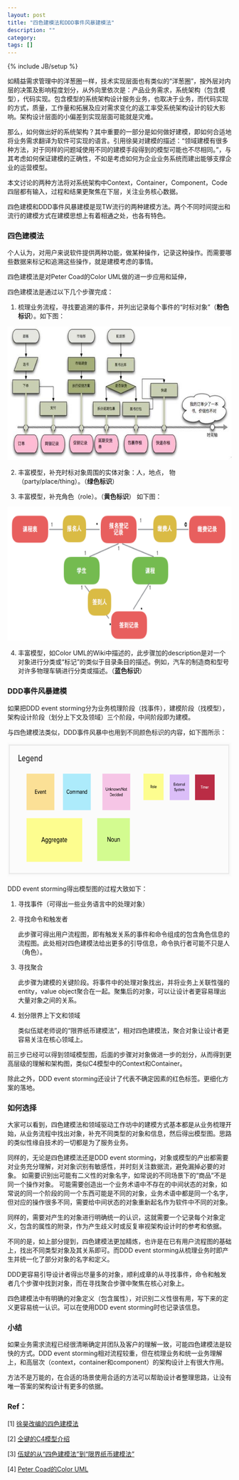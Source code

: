 ```yaml
---
layout: post
title: "四色建模法和DDD事件风暴建模法"
description: ""
category: 
tags: []
---
```

{% include JB/setup %}

如精益需求管理中的洋葱圈一样，技术实现层面也有类似的“洋葱圈”，按外层对内层的决策及影响程度划分，从外向里依次是：产品业务需求，系统架构（包含模型），代码实现。包含模型的系统架构设计服务业务，也取决于业务，而代码实现的方式，质量，工作量和拓展及应对需求变化的返工率受系统架构设计的较大影响。架构设计层面的小偏差到实现层面可能就是灾难。

那么，如何做出好的系统架构？其中重要的一部分是如何做好建模，即如何合适地将业务需求翻译为软件可实现的语言。引用徐昊对建模的描述：“领域建模有很多种方法，对于同样的问题域使用不同的建模手段得到的模型可能也不尽相同。”，与其考虑如何保证建模的正确性，不如是考虑如何为企业业务系统而建出能够支撑企业的运营模型。

本文讨论的两种方法将对系统架构中Context，Container，Component，Code四层都有输入，过程和结果更聚焦在下层，关注业务核心数据。

四色建模和DDD事件风暴建模是现TW流行的两种建模方法。两个不同时间提出和流行的建模方式在建模思想上有着相通之处，也各有特色。

### 四色建模法

个人认为，对用户来说软件提供两种功能，做某种操作，记录这种操作。而需要哪些数据来标记和追溯这些操作，就是建模考虑的事情。

四色建模法是对Peter Coad的Color UML做的进一步应用和延伸，

四色建模法是通过以下几个步骤完成：

   1. 梳理业务流程，寻找要追溯的事件，并列出记录每个事件的“时标对象”（**粉色标识**）。如下图：
<div style="text-align:center"><img src ="/assets/images/四色建模-业务流程图.jpg" style="height:300px;" /></div>

   2. 丰富模型，补充时标对象周围的实体对象：人，地点， 物（party/place/thing）。（**绿色标识**）

   3. 丰富模型，补充角色（role）。（**黄色标识**） 如下图：
<div style="text-align:center"><img src ="/assets/images/包含三色对象的模型图.png" style="height:300px;" /></div>

   4. 丰富模型，如Color UML的Wiki中描述的，此步骤加的description是对一个对象进行分类或“标记”的类似于目录条目的描述。例如，汽车的制造商和型号对许多物理车辆进行分类或描述。（**蓝色标识**） 

### DDD事件风暴建模

如果把DDD event storming分为业务梳理阶段（找事件），建模阶段（找模型），架构设计阶段（划分上下文及领域）三个阶段，中间阶段即为建模。

与四色建模法类似，DDD事件风暴中也用到不同颜色标识的内容，如下图所示：
<div style="text-align:center"><img src ="/assets/images/DDD-event-storming-legend.png" style="height:300px;" /></div>

DDD event storming得出模型图的过程大致如下：

1. 寻找事件（可得出一些业务语言中的处理对象）

2. 寻找命令和触发者

   此步骤可得出用户流程图，即有触发关系的事件和命令组成的包含角色信息的流程图。此处相对四色建模法给出更多的引导信息，命令执行者可能不只是人（角色）。

3. 寻找聚合

   此步骤为建模的关键阶段。将事件中的处理对象找出，并将业务上关联性强的entity，value object聚合在一起。聚集后的对象，可以让设计者更容易理出大量对象之间的关系。

4. 划分限界上下文和领域

   类似伍斌老师说的“限界纸币建模法”，相对四色建模法，聚合对象让设计者更容易关注在核心领域上。

前三步已经可以得到领域模型图，后面的步骤对对象做进一步的划分，从而得到更高层级的理解和架构图，类似C4模型中的Context和Container。

除此之外，DDD event storming还设计了代表不确定因素的红色标签。更细化方案的落地。

### 如何选择

大家可以看到，四色建模法和领域驱动工作坊中的建模方式基本都是从业务梳理开始，从业务流程中找出对象，补充不同类型的对象和信息，然后得出模型图。思路的类似性缘自技术的一切都是为了服务业务。

同样的，无论是四色建模法还是DDD event storming，对象或模型的产出都需要对业务充分理解，对对象识别有敏感性，并时刻关注数据流，避免漏掉必要的对象。
如需要识别出可能有二义性的对象名字，如常说的不同场景下的“商品”不是同一个操作对象。
可能需要创造出一个业务术语中不存在的中间状态的对象，如常说的同一个阶段的同一个东西可能是不同的对象，业务术语中都是同一个名字，但对应的操作很多不同，需要给中间状态的对象重新起名作为软件中不同的对象。

同样的，需要对产生的对象进行明确统一的认识，这就需要一个记录每个对象定义，包含的属性的附录，作为产生歧义时或反复审视架构设计时的参考和依据。

不同的是，如上部分提到，四色建模法更加精炼，也许是在已有用户流程图的基础上，找出不同类型对象及其关系即可。而DDD event storming从梳理业务时即产生并统一化了部分对象的名字和定义。

DDD更容易引导设计者得出尽量多的对象，顺利成章的从寻找事件，命令和触发者几个步骤中找到对象，而在寻找聚合步骤中聚焦在核心对象上。

四色建模法中有明确的对象定义（包含属性），对识别二义性很有用，写下来的定义更容易统一认识。可以在使用DDD event storming时也记录该信息。

### 小结

如果业务需求流程已经很清晰确定并团队及客户的理解一致，可能四色建模法是较快的方式。DDD event storming相对流程较重，但在梳理业务和统一业务理解上，和高层次（context，container和component）的架构设计上有很大作用。

方法不是万能的，在合适的场景使用合适的方法可以帮助设计者整理思路，让没有唯一答案的架构设计有更多的依据。

### Ref：

[1] [徐昊改编的四色建模法](https://www.infoq.cn/article/xh-four-color-modeling)

[2] [仝键的C4模型介绍](https://insights.thoughtworks.cn/c4-model/)

[3] [伍斌的从“四色建模法”到“限界纸币建模法”](https://insights.thoughtworks.cn/paper-pen-modeling/)

[4] [Peter Coad的Color UML](https://en.wikipedia.org/wiki/Object_Modeling_in_Color)
